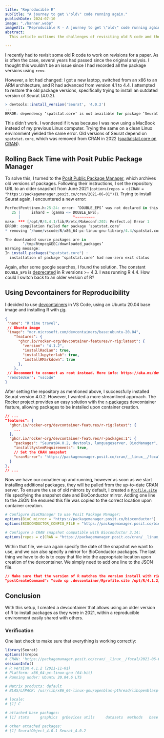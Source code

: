```yaml
---
title: "Reproducible R"
subTitle: "A journey to get \"old\" code running again."
publishDate: 2024-07-10
image: "./banner.webp"
imageAlt: "Reproducible R - A journey to get \"old\" code running again."
abstract:
  This article outlines the challenges of revisiting old R code and the solutions to overcome them. Using the Posit Public Package Manager and devcontainers in VS Code, I successfully recreated an environment that supports older versions of R and specific package dependencies, ensuring reproducibility and ease of sharing with colleagues.

---
```


I recently had to revisit some old R code to work on revisions for a paper. As is often the case, several years had passed since the original analysis. I thought this wouldn’t be an issue since I had recorded all the package versions using `renv`.

However, a lot had changed: I got a new laptop, switched from an x86 to an ARM architecture, and R had advanced from version 4.1 to 4.4. I attempted to restore the old package versions, specifically trying to install an outdated version of Seurat (4.0.2).

```r
> devtools::install_version('Seurat', '4.0.2')
...
ERROR: dependency ‘spatstat.core’ is not available for package ‘Seurat’
```

This didn’t work. I wondered if it was because I was now using a MacBook instead of my previous Linux computer. Trying the same on a clean Linux environment yielded the same error. Old versions of Seurat depend on `spatstat.core`, which was removed from CRAN in 2022 ([spatialstat.core on CRAN](https://cran.r-project.org/package=spatstat.core)).

## Rolling Back Time with Posit Public Package Manager

To solve this, I turned to the [Posit Public Package Manager](https://packagemanager.posit.co/client/#/), which archives old versions of packages. Following their instructions, I set the repository URL to an older snapshot from June 2021 (`options(repos = c(CRAN = "https://packagemanager.posit.co/cran/2021-06-01"))`). Trying to install Seurat again, I encountered a new error:

```r {1,2,5}
PerfectPenttinen.h:25:24: error: ‘DOUBLE_EPS’ was not declared in this scope
   25 |     ishard = (gamma <= DOUBLE_EPS);
      |                        ^~~~~~~~~~
make: *** [/opt/R/4.4.1/lib/R/etc/Makeconf:202: Perfect.o] Error 1
ERROR: compilation failed for package ‘spatstat.core’
* removing ‘/home/vscode/R/x86_64-pc-linux-gnu-library/4.4/spatstat.core’

The downloaded source packages are in
        ‘/tmp/RtmpcqGEEC/downloaded_packages’
Warning message:
In install.packages("spatstat.core") :
  installation of package ‘spatstat.core’ had non-zero exit status
```

Again, after some google searches, I found the solution. The constant `DOUBLE_EPS` is [deprecated](https://github.com/wch/r-source/blob/66b154a9cc17ea32ce024e86f50ffdd67eea224e/src/include/R_ext/Constants.h#L46-L51) in R versions >= 4.3. I was running R 4.4. How could I switch back to an older version of R?

## Using Devcontainers for Reproducibility

I decided to use [devcontainers](https://code.visualstudio.com/docs/devcontainers/containers) in VS Code, using an Ubuntu 20.04 base image and installing R with [rig](https://github.com/rocker-org/devcontainer-features/blob/main/src/r-rig/README.md).

```json title="devcontainer.json" {5-11}
{
 "name": "R time travel",
 // Ubuntu image
 "image": "mcr.microsoft.com/devcontainers/base:ubuntu-20.04",
    "features": {
      "ghcr.io/rocker-org/devcontainer-features/r-rig:latest": {
        "version": "4.1.2",
        "installRadian": true,
        "installJupyterlab": true,
        "installRMarkdown": true
      },
    },
 // Uncomment to connect as root instead. More info: https://aka.ms/dev-containers-non-root.
 "remoteUser": "vscode"
}
```

After setting the repository as mentioned above, I successfully installed Seurat version 4.0.2. However, I wanted a more streamlined approach. The Rocker project provides an easy solution with the [r-packages](https://github.com/rocker-org/devcontainer-features/blob/main/src/r-packages/README.md) devcontainer feature, allowing packages to be installed upon container creation.

``` json title="devcontainer.json" {6-11}
// ...
"features": {
  "ghcr.io/rocker-org/devcontainer-features/r-rig:latest": {
    ...
  },
  "ghcr.io/rocker-org/devcontainer-features/r-packages:1": {
    "packages": "Seurat@4.0.2, devtools, languageserver, BiocManager",
    "installSystemRequirements": true,
    // Set the CRAN snapshot
    "cranMirror": "https://packagemanager.posit.co/cran/__linux__/focal/2021-06-01"
  }
},
// ...
```

Now we have our conatiner up and running, however as soon as we start installing additional packages, they will be pulled from the up-to-date CRAN server.
To ensure the use of old mirrors by default, I created a [`Profile.site`](https://support.posit.co/hc/en-us/articles/360047157094-Managing-R-with-Rprofile-Renviron-Rprofile-site-Renviron-site-rsession-conf-and-repos-conf) file specifying the snapshot date and BioConductor mirror. Adding one line to the JSON file ensured this file was copied to the correct location upon container creation.

```r title="Profile.site"
# Configure BioCManager to use Posit Package Manager:
options(BioC_mirror = "https://packagemanager.posit.co/bioconductor")
options(BIOCONDUCTOR_CONFIG_FILE = "https://packagemanager.posit.co/bioconductor/config.yaml")

# Configure a CRAN snapshot compatible with Bioconductor 3.14:
options(repos = c(CRAN = "https://packagemanager.posit.co/cran/__linux__/focal/2021-06-01"))
```

Within that file, we can again specify the date of the snapshot we want to use, and we can also specify a mirror for BioConductor packages. The last thing we have to do is to copy that file into the appropriate location upon creation of the devcontainer. We simply need to add one line to the JSON file.

```json title="devcontainer.json"
// Make sure that the version of R matches the version install with rig
"postCreateCommand": "sudo cp .devcontainer/Rprofile.site /opt/R/4.1.2/lib/R/etc/Rprofile.site",
```

## Conclusion

With this setup, I created a devcontainer that allows using an older version of R to install packages as they were in 2021, within a reproducible environment easily shared with others.

### Verification

One last check to make sure that everything is working correctly:

```r {3,5,19}
library(Seurat)
options()$repos
# CRAN: 'https://packagemanager.posit.co/cran/__linux__/focal/2021-06-01'
sessionInfo()
# R version 4.1.2 (2021-11-01)
# Platform: x86_64-pc-linux-gnu (64-bit)
# Running under: Ubuntu 20.04.6 LTS

# Matrix products: default
# BLAS/LAPACK: /usr/lib/x86_64-linux-gnu/openblas-pthread/libopenblasp-r0.3.8.so

# locale:
# [1] C

# attached base packages:
# [1] stats     graphics  grDevices utils     datasets  methods   base     

# other attached packages:
# [1] SeuratObject_4.0.1 Seurat_4.0.2      
```
